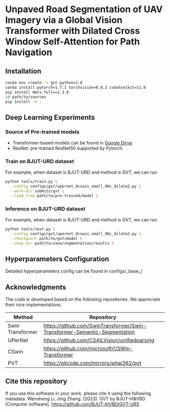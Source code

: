 # Unpaved Road Segmentation of UAV Imagery via a Global Vision Transformer with Dilated Cross Window Self-Attention for Path Navigation


## Installation

```bash
conda env create -n gvt python=3.8
conda install pytorch=1.7.1 torchvision=0.8.2 cudatoolkit=11.0
pip install mmcv-full==1.3.0
cd path/to/sources
pip install -e .
```



## Deep Learning Experiments

### Source of Pre-trained models

* Transformer-based models can be found in [Google Dirve](https://drive.google.com/drive/folders/19H5O4YtIxIXaYdrS87Mh5ao1etjo3935?usp=drive_link).
* ResNet: pre-trained ResNet50 supported by Pytorch.



### Train on BJUT-URD dataset

For example, when dataset is BJUT-URD and method is GVT, we can run

```bash
python tools/train.py \
  --config configs/gvt/upernet_dcswin_small_96c_dilate2.py \
  --work-dir submits/gvt \
  --load_from path/to/pre-trained/model \
```



### Inference on BJUT-URD dataset

For example, when dataset is BJUT-URD and method is GVT, we can run

```bash
python tools/test.py \
  --config configs/gvt/upernet_dcswin_small_96c_dilate2.py \
  --checkpoint path/to/gvt/model \
  --show_dir path/to/save/segmentation/results \
```



## Hyperparameters Configuration

Detailed hyperparameters config can be found in configs/\_base\_/

## Acknowledgments

The code is developed based on the following repositories. We appreciate their nice implementations.

| Method           | Repository                                            |
| ---------------- | ----------------------------------------------------- |
| Swin Transformer | https://github.com/SwinTransformer/Swin-Transformer-Semantic-Segmentation |
| UPerNet          | https://github.com/CSAILVision/unifiedparsing |
| CSwin          | https://github.com/microsoft/CSWin-Transformer |
| PVT          | https://gitcode.com/mirrors/whai362/pvt |

## Cite this repository
If you use this software in your work, please cite it using the following metadata.
Wensheng Li, Jing Zhang. (2023). GVT by BJUT-VI&VBD [Computer software]. https://github.com/BJUT-AIVBD/GVT-URS
